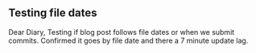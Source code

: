 ## Testing file dates

Dear Diary,
  Testing if blog post follows file dates or when we submit commits.
  Confirmed it goes by file date and there a 7 minute update lag.
